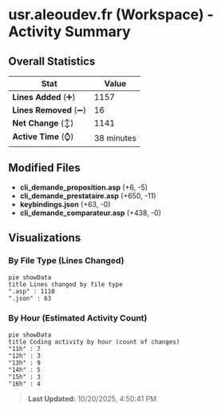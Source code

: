 # usr.aleoudev.fr (Workspace) - Activity Summary 

## Overall Statistics

| Stat                   | Value                                                             |
| ---------------------- | ----------------------------------------------------------------- |
| **Lines Added** (➕)   | 1157                                          |
| **Lines Removed** (➖) | 16                                        |
| **Net Change** (↕)    | 1141                |
| **Active Time** (⌚)   | 38 minutes |


## Modified Files
- **cli_demande_proposition.asp** (+6, -5)
- **cli_demande_prestataire.asp** (+650, -11)
- **keybindings.json** (+63, -0)
- **cli_demande_comparateur.asp** (+438, -0)

## Visualizations

### By File Type (Lines Changed)

```mermaid
pie showData
title Lines changed by file type
".asp" : 1110
".json" : 63
```

### By Hour (Estimated Activity Count)

```mermaid
pie showData
title Coding activity by hour (count of changes)
"11h" : 7
"12h" : 3
"13h" : 9
"14h" : 5
"15h" : 3
"16h" : 4
```


> **Last Updated:** 10/20/2025, 4:50:41 PM